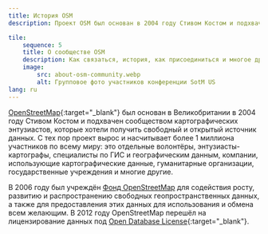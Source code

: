 ```yaml
---
title: История OSM
description: Проект OSM был основан в 2004 году Стивом Костом и подхвачен сообществом энтузиастов, которые хотели иметь свободный и открытый источник данных

tile:
    sequence: 5
    title: О сообществе OSM
    description: Как связаться, история, как присоединиться и многое другое…
    image:
        src: about-osm-community.webp
        alt: Групповое фото участников конференции SotM US
lang: ru 
---
```


[OpenStreetMap](https://openstreetmap.org){:target="_blank"} был основан в Великобритании в 2004 году Стивом Костом и подхвачен сообществом картографических энтузиастов, которые хотели получить свободный и открытый источник данных. С тех пор проект вырос и насчитывает более 1 миллиона участников по всему миру: это отдельные волонтёры, энтузиасты-картографы, специалисты по ГИС и географическим данным, компании, использующие картографические данные, гуманитарные организации, государственные учреждения и многие другие.

В 2006 году был учреждён [Фонд OpenStreetMap](/about-osm-community/osm-foundation.md) для содействия росту, развитию и распространению свободных геопространственных данных, а также для предоставления этих данных для использования и обмена всем желающим. В 2012 году OpenStreetMap перешёл на лицензирование данных под [Open Database License](https://wiki.osmfoundation.org/wiki/Licence){:target="_blank"}.
